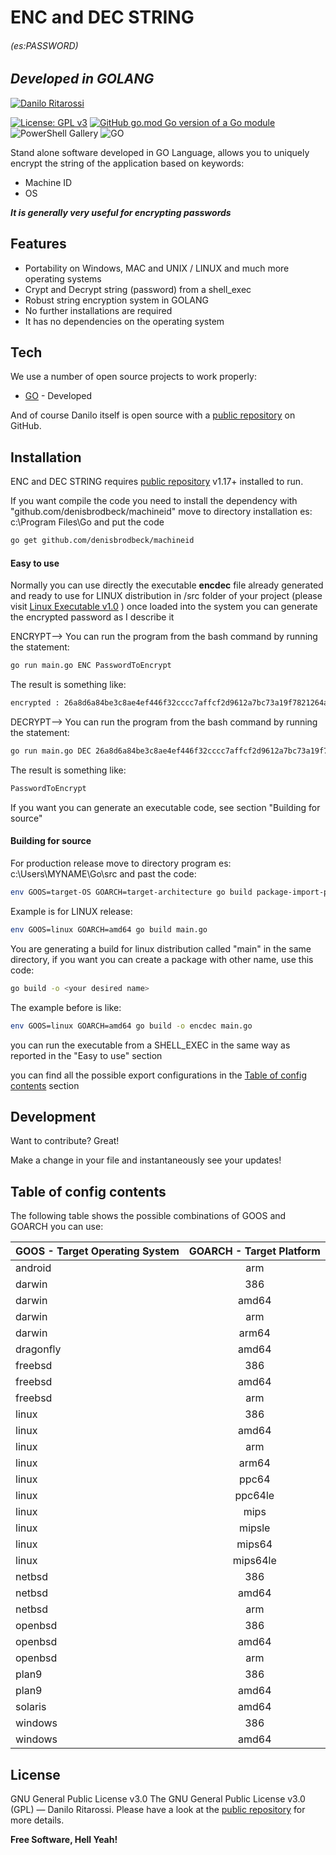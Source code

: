 # ENC and DEC STRING 
###### (es:PASSWORD)
## _Developed in GOLANG_
[![Danilo Ritarossi](https://media-exp1.licdn.com/dms/image/C5116AQHnrgF1Z-9Wyg/profile-displaybackgroundimage-shrink_200_800/0/1516649190076?e=1644451200&v=beta&t=uejYUnxpt_2lERCRXybdRFr4cRf8mGSMx2Y27EkVNsw)](https://www.linkedin.com/in/daniloritarossi/)


[![License: GPL v3](https://img.shields.io/badge/license-MIT-green)](https://github.com/daniloritarossi/encanddendc/blob/main/LICENSE)
[![GitHub go.mod Go version of a Go module](https://img.shields.io/github/go-mod/go-version/gomods/athens.svg)](https://github.com/gomods/athens)
![PowerShell Gallery](https://img.shields.io/powershellgallery/p/DNS.1.1.1.1)
![GO](https://img.shields.io/static/v1?label=Version&message=1.0&color=<COLOR>)






Stand alone software developed in GO Language, allows you to uniquely encrypt the string of the application based on keywords:

- Machine ID
- OS

***It is generally very useful for encrypting passwords***

## Features

- Portability on Windows, MAC and UNIX / LINUX and much more operating systems 
- Crypt and Decrypt string (password) from a shell_exec
- Robust string encryption system in GOLANG
- No further installations are required
- It has no dependencies on the operating system

## Tech

We use a number of open source projects to work properly:

- [GO] - Developed


And of course Danilo itself is open source with a [public repository][daniloritarossi] on GitHub.

## Installation

ENC and DEC STRING requires [public repository][go] v1.17+ installed to run.

If you want compile the code you need to install the dependency with "github.com/denisbrodbeck/machineid"
move to directory installation es: c:\Program Files\Go and put the code

```sh
go get github.com/denisbrodbeck/machineid
```

#### Easy to use

Normally you can use directly the executable **encdec** file already generated and ready to use for LINUX distribution in /src folder of your project  (please visit [Linux Executable v1.0]  ) once loaded into the system you can generate the encrypted password as I describe it

ENCRYPT--> You can run the program from the bash command by running the statement:

```sh
go run main.go ENC PasswordToEncrypt
```

The result is something like:

```sh
encrypted : 26a8d6a84be3c8ae4ef446f32cccc7affcf2d9612a7bc73a19f7821264a8b0f64f
```

DECRYPT--> You can run the program from the bash command by running the statement:

```sh
go run main.go DEC 26a8d6a84be3c8ae4ef446f32cccc7affcf2d9612a7bc73a19f7821264a8b0f64f
```

The result is something like:

```sh
PasswordToEncrypt
```
If you want you can generate an executable code, see section "Building for source"

#### Building for source

For production release move to directory program es: c:\Users\MYNAME\Go\src and past the code:

```sh
env GOOS=target-OS GOARCH=target-architecture go build package-import-path
```

Example is for LINUX release:
```sh
env GOOS=linux GOARCH=amd64 go build main.go
```
You are generating a build for linux distribution called "main" in the same directory,
if you want you can create a package with other name, use this code:

```sh
go build -o <your desired name>
```
The example before is like:

```sh
env GOOS=linux GOARCH=amd64 go build -o encdec main.go 
```

you can run the executable from a SHELL_EXEC in the same way as reported in the "Easy to use" section

you can find all the possible export configurations in the [Table of config contents] section

## Development

Want to contribute? Great!

Make a change in your file and instantaneously see your updates!

## Table of config contents 

The following table shows the possible combinations of GOOS and GOARCH you can use:

| GOOS - Target Operating System       | GOARCH - Target Platform  |
| ------------------------------------ |:-------------------------:| 
|android	|arm|
|darwin	|386|
|darwin	|amd64|
|darwin	|arm|
|darwin	|arm64|
|dragonfly	|amd64|
|freebsd	|386|
|freebsd	|amd64|
|freebsd	|arm|
|linux	|386|
|linux	|amd64|
|linux	|arm|
|linux	|arm64|
|linux	|ppc64|
|linux	|ppc64le|
|linux	|mips|
|linux	|mipsle|
|linux	|mips64|
|linux	|mips64le|
|netbsd	|386|
|netbsd	|amd64|
|netbsd	|arm|
|openbsd	|386|
|openbsd	|amd64|
|openbsd	|arm|
|plan9	|386|
|plan9	|amd64|
|solaris	|amd64|
|windows	|386|
|windows	|amd64|	



## License

GNU General Public License v3.0
The GNU General Public License v3.0 (GPL) — Danilo Ritarossi. Please have a look at the [public repository][LICENSE.md] for more details.


**Free Software, Hell Yeah!**

   [daniloritarossi]: <https://github.com/daniloritarossi>
   [go]: <https://go.dev>   
   [LICENSE.md]: <https://github.com/daniloritarossi/encdec/blob/main/LICENSE>
   [Linux Executable v1.0]: <https://github.com/daniloritarossi/encanddendc/releases/tag/v1.0>
   [Table of config contents]: <https://github.com/daniloritarossi/encdec#table-of-config-contents>